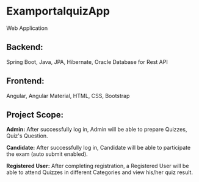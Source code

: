 # ExamportalquizApp
 Web Application
## Backend: 
Spring Boot, Java, JPA, Hibernate, Oracle Database for Rest API
## Frontend: 
Angular, Angular Material, HTML, CSS, Bootstrap
## Project Scope:
**Admin:** After successfully log in, Admin will be able to prepare Quizzes, Quiz's Question.

**Candidate:** After successfully log in, Candidate will be able to participate the exam (auto submit enabled).

**Registered User:** After completing registration, a Registered User will be able to attend Quizzes in different Categories and view his/her quiz result.
